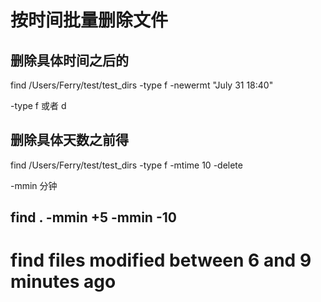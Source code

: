 # 按时间批量删除文件 

## 删除具体时间之后的
find /Users/Ferry/test/test_dirs -type f -newermt "July 31 18:40" 

-type f 或者 d

## 删除具体天数之前得 
find /Users/Ferry/test/test_dirs -type f -mtime 10 -delete

-mmin 分钟 

## find . -mmin +5 -mmin -10 
# find files modified between 6 and 9 minutes ago